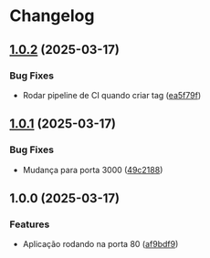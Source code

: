 # Changelog

## [1.0.2](https://github.com/guinhoz/testmb/compare/v1.0.1...v1.0.2) (2025-03-17)


### Bug Fixes

* Rodar pipeline de CI quando criar tag ([ea5f79f](https://github.com/guinhoz/testmb/commit/ea5f79fb778d85064b12abbe7f6a774739151062))

## [1.0.1](https://github.com/guinhoz/testmb/compare/v1.0.0...v1.0.1) (2025-03-17)


### Bug Fixes

* Mudança para porta 3000 ([49c2188](https://github.com/guinhoz/testmb/commit/49c218878937a884fa6367298265ad343b0d3e4b))

## 1.0.0 (2025-03-17)


### Features

* Aplicação rodando na porta 80 ([af9bdf9](https://github.com/guinhoz/testmb/commit/af9bdf9bdb2c382d54ee6c94f06b86e32c814a07))
